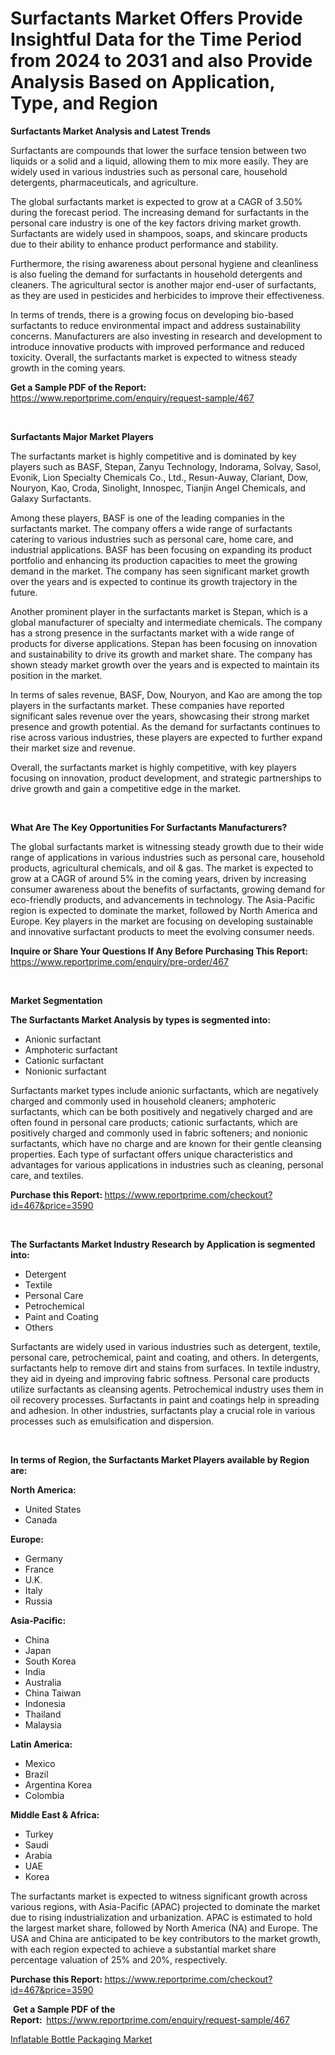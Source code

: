 <p><h1>Surfactants Market Offers Provide Insightful Data for the Time Period from 2024 to 2031 and also Provide Analysis Based on Application, Type, and Region</h1></p><p><strong>Surfactants Market Analysis and Latest Trends</strong></p>
<p><p>Surfactants are compounds that lower the surface tension between two liquids or a solid and a liquid, allowing them to mix more easily. They are widely used in various industries such as personal care, household detergents, pharmaceuticals, and agriculture.</p><p>The global surfactants market is expected to grow at a CAGR of 3.50% during the forecast period. The increasing demand for surfactants in the personal care industry is one of the key factors driving market growth. Surfactants are widely used in shampoos, soaps, and skincare products due to their ability to enhance product performance and stability.</p><p>Furthermore, the rising awareness about personal hygiene and cleanliness is also fueling the demand for surfactants in household detergents and cleaners. The agricultural sector is another major end-user of surfactants, as they are used in pesticides and herbicides to improve their effectiveness.</p><p>In terms of trends, there is a growing focus on developing bio-based surfactants to reduce environmental impact and address sustainability concerns. Manufacturers are also investing in research and development to introduce innovative products with improved performance and reduced toxicity. Overall, the surfactants market is expected to witness steady growth in the coming years.</p></p>
<p><strong>Get a Sample PDF of the Report:&nbsp;</strong> <a href="https://www.reportprime.com/enquiry/request-sample/467">https://www.reportprime.com/enquiry/request-sample/467</a></p>
<p>&nbsp;</p>
<p><strong>Surfactants Major Market Players</strong></p>
<p><p>The surfactants market is highly competitive and is dominated by key players such as BASF, Stepan, Zanyu Technology, Indorama, Solvay, Sasol, Evonik, Lion Specialty Chemicals Co., Ltd., Resun-Auway, Clariant, Dow, Nouryon, Kao, Croda, Sinolight, Innospec, Tianjin Angel Chemicals, and Galaxy Surfactants.</p><p>Among these players, BASF is one of the leading companies in the surfactants market. The company offers a wide range of surfactants catering to various industries such as personal care, home care, and industrial applications. BASF has been focusing on expanding its product portfolio and enhancing its production capacities to meet the growing demand in the market. The company has seen significant market growth over the years and is expected to continue its growth trajectory in the future.</p><p>Another prominent player in the surfactants market is Stepan, which is a global manufacturer of specialty and intermediate chemicals. The company has a strong presence in the surfactants market with a wide range of products for diverse applications. Stepan has been focusing on innovation and sustainability to drive its growth and market share. The company has shown steady market growth over the years and is expected to maintain its position in the market.</p><p>In terms of sales revenue, BASF, Dow, Nouryon, and Kao are among the top players in the surfactants market. These companies have reported significant sales revenue over the years, showcasing their strong market presence and growth potential. As the demand for surfactants continues to rise across various industries, these players are expected to further expand their market size and revenue.</p><p>Overall, the surfactants market is highly competitive, with key players focusing on innovation, product development, and strategic partnerships to drive growth and gain a competitive edge in the market.</p></p>
<p>&nbsp;</p>
<p><strong>What Are The Key Opportunities For Surfactants Manufacturers?</strong></p>
<p><p>The global surfactants market is witnessing steady growth due to their wide range of applications in various industries such as personal care, household products, agricultural chemicals, and oil & gas. The market is expected to grow at a CAGR of around 5% in the coming years, driven by increasing consumer awareness about the benefits of surfactants, growing demand for eco-friendly products, and advancements in technology. The Asia-Pacific region is expected to dominate the market, followed by North America and Europe. Key players in the market are focusing on developing sustainable and innovative surfactant products to meet the evolving consumer needs.</p></p>
<p><strong>Inquire or Share Your Questions If Any Before Purchasing This Report:</strong> <a href="https://www.reportprime.com/enquiry/pre-order/467">https://www.reportprime.com/enquiry/pre-order/467</a></p>
<p>&nbsp;</p>
<p><strong>Market Segmentation</strong></p>
<p><strong>The Surfactants Market Analysis by types is segmented into:</strong></p>
<p><ul><li>Anionic surfactant</li><li>Amphoteric surfactant</li><li>Cationic surfactant</li><li>Nonionic surfactant</li></ul></p>
<p><p>Surfactants market types include anionic surfactants, which are negatively charged and commonly used in household cleaners; amphoteric surfactants, which can be both positively and negatively charged and are often found in personal care products; cationic surfactants, which are positively charged and commonly used in fabric softeners; and nonionic surfactants, which have no charge and are known for their gentle cleansing properties. Each type of surfactant offers unique characteristics and advantages for various applications in industries such as cleaning, personal care, and textiles.</p></p>
<p><strong>Purchase this Report:&nbsp;</strong><a href="https://www.reportprime.com/checkout?id=467&price=3590">https://www.reportprime.com/checkout?id=467&price=3590</a></p>
<p>&nbsp;</p>
<p><strong>The Surfactants Market Industry Research by Application is segmented into:</strong></p>
<p><ul><li>Detergent</li><li>Textile</li><li>Personal Care</li><li>Petrochemical</li><li>Paint and Coating</li><li>Others</li></ul></p>
<p><p>Surfactants are widely used in various industries such as detergent, textile, personal care, petrochemical, paint and coating, and others. In detergents, surfactants help to remove dirt and stains from surfaces. In textile industry, they aid in dyeing and improving fabric softness. Personal care products utilize surfactants as cleansing agents. Petrochemical industry uses them in oil recovery processes. Surfactants in paint and coatings help in spreading and adhesion. In other industries, surfactants play a crucial role in various processes such as emulsification and dispersion.</p></p>
<p>&nbsp;</p>
<p><strong>In terms of Region, the Surfactants Market Players available by Region are:</strong></p>
<p>
    <p> <strong> North America: </strong>
        <ul>
            <li>United States</li>
            <li>Canada</li>
        </ul>
        </p> 
    <p> <strong> Europe: </strong>
        <ul>
            <li>Germany</li>
            <li>France</li>
            <li>U.K.</li>
            <li>Italy</li>
            <li>Russia</li>
        </ul>
        </p> 
    <p> <strong> Asia-Pacific: </strong>
        <ul>
            <li>China</li>
            <li>Japan</li>
            <li>South Korea</li>
            <li>India</li>
            <li>Australia</li>
            <li>China Taiwan</li>
            <li>Indonesia</li>
            <li>Thailand</li>
            <li>Malaysia</li>
        </ul>
        </p> 
    <p> <strong> Latin America: </strong>
        <ul>
            <li>Mexico</li>
            <li>Brazil</li>
            <li>Argentina Korea</li>
            <li>Colombia</li>
        </ul>
        </p> 
    <p> <strong> Middle East & Africa: </strong>
        <ul>
            <li>Turkey</li>
            <li>Saudi</li>
            <li>Arabia</li>
            <li>UAE</li>
            <li>Korea</li>
        </ul>
    </p>
    </p>
<p><p>The surfactants market is expected to witness significant growth across various regions, with Asia-Pacific (APAC) projected to dominate the market due to rising industrialization and urbanization. APAC is estimated to hold the largest market share, followed by North America (NA) and Europe. The USA and China are anticipated to be key contributors to the market growth, with each region expected to achieve a substantial market share percentage valuation of 25% and 20%, respectively.</p></p>
<p><strong>Purchase this Report: </strong><a href="https://www.reportprime.com/checkout?id=467&price=3590">https://www.reportprime.com/checkout?id=467&price=3590</a></p>
<p>&nbsp;<strong>Get a Sample PDF of the Report:&nbsp;&nbsp;</strong><a href="https://www.reportprime.com/enquiry/request-sample/467">https://www.reportprime.com/enquiry/request-sample/467</a></p>
<p><strong></strong></p>
<p><p><a href="https://fearless-okapi-6c8.notion.site/Inflatable-Bottle-Packaging-Market-Provides-Detailed-Segmentation-of-this-Market-based-on-Type-Appl-c37e15b54f0d4cdfbcd7dd612817fc6d">Inflatable Bottle Packaging Market</a></p></p>